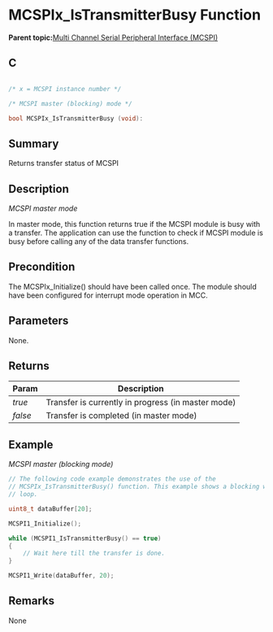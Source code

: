 # MCSPIx\_IsTransmitterBusy Function

**Parent topic:**[Multi Channel Serial Peripheral Interface \(MCSPI\)](GUID-A3A5277D-BAE3-4BD0-91E9-D4E7E0608BE7.md)

## C

```c

/* x = MCSPI instance number */

/* MCSPI master (blocking) mode */

bool MCSPIx_IsTransmitterBusy (void):
```

## Summary

Returns transfer status of MCSPI

## Description

*MCSPI master mode*

In master mode, this function returns true if the MCSPI module is busy with a transfer. The application can use the function to check if MCSPI module is busy before calling any of the data transfer functions.

## Precondition

The MCSPIx\_Initialize\(\) should have been called once. The module should have been configured for interrupt mode operation in MCC.

## Parameters

None.

## Returns

|Param|Description|
|-----|-----------|
|*true*|Transfer is currently in progress \(in master mode\)|
|*false*|Transfer is completed \(in master mode\)|

## Example

*MCSPI master \(blocking mode\)*

```c
// The following code example demonstrates the use of the
// MCSPIx_IsTransmitterBusy() function. This example shows a blocking while
// loop.

uint8_t dataBuffer[20];

MCSPI1_Initialize();

while (MCSPI1_IsTransmitterBusy() == true)
{
    // Wait here till the transfer is done.
}

MCSPI1_Write(dataBuffer, 20);
```

## Remarks

None

